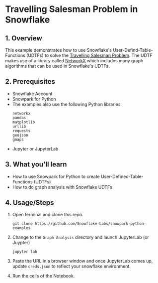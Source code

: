 # Travelling Salesman Problem in Snowflake

## 1. Overview
This example demonstrates how to use Snowflake's User-Defind-Table-Functions (UDTFs) to solve the [Travelling Salesman Problem](https://en.wikipedia.org/wiki/Travelling_salesman_problem).
The UDTF makes use of a library called [NetworkX](https://networkx.org/) which includes many graph algorithms that can be used in Snowflake's UDTFs.


## 2. Prerequisites

* Snowflake Account
* Snowpark for Python
* The examples also use the following Python libraries:
   ```
   networkx
   pandas
   matplotlib
   urllib
   requests
   geojson
   gmaps
   ```
* Jupyter or JupyterLab


## 3. What you'll learn
* How to use Snowpark for Python to create User-Defined-Table-Functions (UDTFs)
* How to do graph analysis with Snowflake UDTFs

## 4. Usage/Steps

1. Open terminal and clone this repo. 

    `git clone https://github.com/Snowflake-Labs/snowpark-python-examples`

2. Change to the `Graph Analysis` directory and launch JupyterLab (or Juypter)

    `jupyter lab`

3. Paste the URL in a browser window and once JupyterLab comes up, update `creds.json` to reflect your snowflake environment.

4. Run the cells of the Notebook.